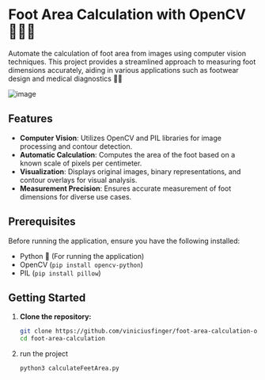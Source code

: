# Foot Area Calculation with OpenCV 🦶📏🐍

Automate the calculation of foot area from images using computer vision techniques. This project provides a streamlined approach to measuring foot dimensions accurately, aiding in various applications such as footwear design and medical diagnostics 📏👟

![image](uasge.png)


## Features

- **Computer Vision**: Utilizes OpenCV and PIL libraries for image processing and contour detection.
- **Automatic Calculation**: Computes the area of the foot based on a known scale of pixels per centimeter.
- **Visualization**: Displays original images, binary representations, and contour overlays for visual analysis.
- **Measurement Precision**: Ensures accurate measurement of foot dimensions for diverse use cases.

## Prerequisites

Before running the application, ensure you have the following installed:

- Python 🐍 (For running the application)
- OpenCV (`pip install opencv-python`)
- PIL (`pip install pillow`)

## Getting Started

1. **Clone the repository:**
   ```bash
   git clone https://github.com/viniciusfinger/foot-area-calculation-opencv.git
   cd foot-area-calculation
   ```

2. run the project
    ```bash
    python3 calculateFeetArea.py
    ```